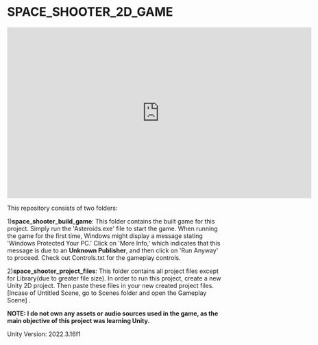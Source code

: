 # SPACE_SHOOTER_2D_GAME

<iframe src="https://www.linkedin.com/embed/feed/update/urn:li:ugcPost:7156354690417344512?compact=1" height="399" width="710" frameborder="0" allowfullscreen="" title="Embedded post"></iframe>

This repository consists of two folders:

1)**space_shooter_build_game**: This folder contains the built game for this project. Simply run the 'Asteroids.exe' file to start the game. When running the game for the first time, Windows might display a message stating 'Windows Protected Your PC.' Click on 'More Info,' which indicates that this message is due to an **Unknown Publisher**, and then click on 'Run Anyway' to proceed. Check out Controls.txt for the gameplay controls.

2)**space_shooter_project_files**: This folder contains all project files except for Library(due to greater file size). In order to run this project, create a new Unity 2D project. Then paste these files in your new created project files. [Incase of Untitled Scene, go to Scenes folder and open the Gameplay Scene] .

**NOTE: I do not own any assets or audio sources used in the game, as the main objective of this project was learning Unity.**

Unity Version: 2022.3.16f1
